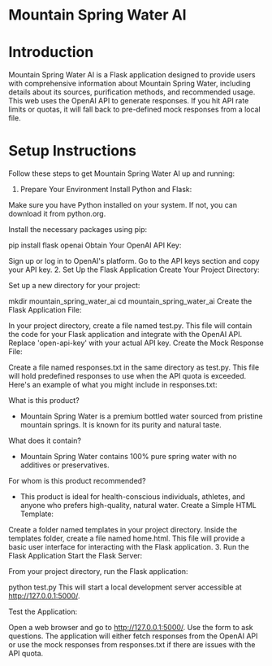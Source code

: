 # Mountain Spring Water AI
# Introduction
Mountain Spring Water AI is a Flask application designed to provide users with comprehensive information about Mountain Spring Water, including details about its sources, purification methods, 
and recommended usage. This web uses the OpenAI API to generate responses. If you hit API rate limits or quotas, it will fall back to pre-defined mock responses from a local file.

# Setup Instructions
Follow these steps to get Mountain Spring Water AI up and running:

1. Prepare Your Environment
Install Python and Flask:

Make sure you have Python installed on your system. If not, you can download it from python.org.

Install the necessary packages using pip:


pip install flask openai
Obtain Your OpenAI API Key:

Sign up or log in to OpenAI's platform.
Go to the API keys section and copy your API key.
2. Set Up the Flask Application
Create Your Project Directory:

Set up a new directory for your project:


mkdir mountain_spring_water_ai
cd mountain_spring_water_ai
Create the Flask Application File:

In your project directory, create a file named test.py. This file will contain the code for your Flask application and integrate with the OpenAI API. Replace 'open-api-key' with your actual API key.
Create the Mock Response File:

Create a file named responses.txt in the same directory as test.py. This file will hold predefined responses to use when the API quota is exceeded. Here's an example of what you might 
include in responses.txt:


What is this product?
- Mountain Spring Water is a premium bottled water sourced from pristine mountain springs. It is known for its purity and natural taste.

What does it contain?
- Mountain Spring Water contains 100% pure spring water with no additives or preservatives.

For whom is this product recommended?
- This product is ideal for health-conscious individuals, athletes, and anyone who prefers high-quality, natural water.
Create a Simple HTML Template:

Create a folder named templates in your project directory.
Inside the templates folder, create a file named home.html. This file will provide a basic user interface for interacting with the Flask application.
3. Run the Flask Application
Start the Flask Server:

From your project directory, run the Flask application:


python test.py
This will start a local development server accessible at http://127.0.0.1:5000/.

Test the Application:

Open a web browser and go to http://127.0.0.1:5000/.
Use the form to ask questions. The application will either fetch responses from the OpenAI API or use the mock responses from responses.txt if there are issues with the API quota.
